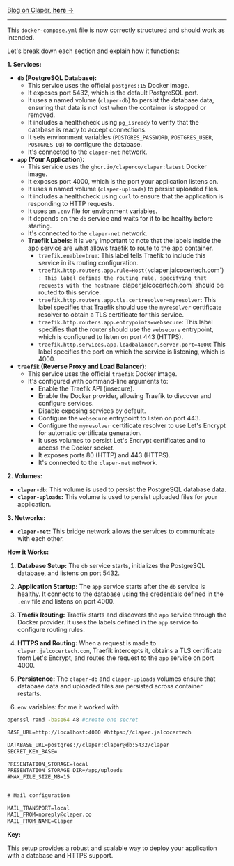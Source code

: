 [Blog on Claper, **here** →](https://jalcocert.github.io/JAlcocerT/creating-presentations-with-ai/#selfhosting-cool-ppt-software)

---

This `docker-compose.yml` file is now correctly structured and should work as intended.

Let's break down each section and explain how it functions:

**1. Services:**

* **`db` (PostgreSQL Database):**
    * This service uses the official `postgres:15` Docker image.
    * It exposes port 5432, which is the default PostgreSQL port.
    * It uses a named volume (`claper-db`) to persist the database data, ensuring that data is not lost when the container is stopped or removed.
    * It includes a healthcheck using `pg_isready` to verify that the database is ready to accept connections.
    * It sets environment variables (`POSTGRES_PASSWORD`, `POSTGRES_USER`, `POSTGRES_DB`) to configure the database.
    * It's connected to the `claper-net` network.
* **`app` (Your Application):**
    * This service uses the `ghcr.io/claperco/claper:latest` Docker image.
    * It exposes port 4000, which is the port your application listens on.
    * It uses a named volume (`claper-uploads`) to persist uploaded files.
    * It includes a healthcheck using `curl` to ensure that the application is responding to HTTP requests.
    * It uses an `.env` file for environment variables.
    * It depends on the `db` service and waits for it to be healthy before starting.
    * It's connected to the `claper-net` network.
    * **Traefik Labels:** it is very important to note that the labels inside the app service are what allows traefik to route to the app container.
        * `traefik.enable=true`: This label tells Traefik to include this service in its routing configuration.
        * `traefik.http.routers.app.rule=Host(\`claper.jalcocertech.com\`)`: This label defines the routing rule, specifying that requests with the hostname `claper.jalcocertech.com` should be routed to this service.
        * `traefik.http.routers.app.tls.certresolver=myresolver`: This label specifies that Traefik should use the `myresolver` certificate resolver to obtain a TLS certificate for this service.
        * `traefik.http.routers.app.entrypoints=websecure`: This label specifies that the router should use the `websecure` entrypoint, which is configured to listen on port 443 (HTTPS).
        * `traefik.http.services.app.loadbalancer.server.port=4000`: This label specifies the port on which the service is listening, which is 4000.
* **`traefik` (Reverse Proxy and Load Balancer):**
    * This service uses the official `traefik` Docker image.
    * It's configured with command-line arguments to:
        * Enable the Traefik API (insecure).
        * Enable the Docker provider, allowing Traefik to discover and configure services.
        * Disable exposing services by default.
        * Configure the `websecure` entrypoint to listen on port 443.
        * Configure the `myresolver` certificate resolver to use Let's Encrypt for automatic certificate generation.
        * It uses volumes to persist Let's Encrypt certificates and to access the Docker socket.
        * It exposes ports 80 (HTTP) and 443 (HTTPS).
        * It's connected to the `claper-net` network.

**2. Volumes:**

* **`claper-db`:** This volume is used to persist the PostgreSQL database data.
* **`claper-uploads`:** This volume is used to persist uploaded files for your application.

**3. Networks:**

* **`claper-net`:** This bridge network allows the services to communicate with each other.

**How it Works:**

1.  **Database Setup:** The `db` service starts, initializes the PostgreSQL database, and listens on port 5432.
2.  **Application Startup:** The `app` service starts after the `db` service is healthy. It connects to the database using the credentials defined in the `.env` file and listens on port 4000.
3.  **Traefik Routing:** Traefik starts and discovers the `app` service through the Docker provider. It uses the labels defined in the `app` service to configure routing rules.
4.  **HTTPS and Routing:** When a request is made to `claper.jalcocertech.com`, Traefik intercepts it, obtains a TLS certificate from Let's Encrypt, and routes the request to the `app` service on port 4000.
5.  **Persistence:** The `claper-db` and `claper-uploads` volumes ensure that database data and uploaded files are persisted across container restarts.

3. `env` variables: for me it worked with

```sh
openssl rand -base64 48 #create one secret
```

```txt
BASE_URL=http://localhost:4000 #https://claper.jalcocertech

DATABASE_URL=postgres://claper:claper@db:5432/claper
SECRET_KEY_BASE=  

PRESENTATION_STORAGE=local
PRESENTATION_STORAGE_DIR=/app/uploads
#MAX_FILE_SIZE_MB=15


# Mail configuration

MAIL_TRANSPORT=local
MAIL_FROM=noreply@claper.co
MAIL_FROM_NAME=Claper
```


**Key:**

This setup provides a robust and scalable way to deploy your application with a database and HTTPS support.